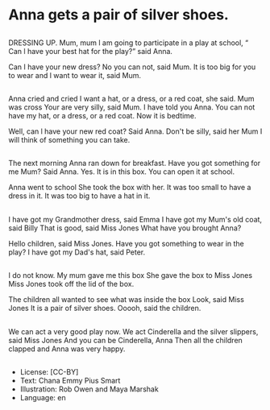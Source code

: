 # Anna gets a pair of silver shoes.

##
DRESSING UP.
Mum, mum l am going to participate in a
play at school, “ Can l have your best hat for
the play?” said Anna.

Can I have your new dress?
No you can not, said Mum.
It is too big for you to wear and l want to
wear it, said Mum.

##
Anna cried and cried
I want a hat, or a dress, or a red coat, she
said.
Mum was cross
Your are very silly, said Mum.
I have told you Anna.
You can not have my hat, or a dress, or a red
coat.
Now it is bedtime.

Well, can l have your new red coat? Said
Anna.
Don't be silly, said her Mum
I will think of something you can take.

##
The next morning Anna ran down for
breakfast.
Have you got something for me Mum? Said
Anna.
Yes.
It is in this box.
You can open it at school.

Anna went to school
She took the box with her.
It was too small to have a dress in it.
It was too big to have a hat in it.

##
I have got my Grandmother dress, said
Emma
I have got my Mum's old coat, said Billy
That is good, said Miss Jones
What have you brought Anna?

Hello children, said Miss Jones.
Have you got something to wear in the play?
I have got my Dad's hat, said Peter.

##
I do not know.
My mum gave me this box
She gave the box to Miss Jones
Miss Jones took off the lid of the box.

The children all wanted to see what was
inside the box
Look, said Miss Jones
It is a pair of silver shoes.
Ooooh, said the children.

##
We can act a very good play now.
We act Cinderella and the silver slippers, said Miss Jones
And you can be Cinderella, Anna
Then all the children clapped and Anna was very happy.

##
* License: [CC-BY]
* Text: Chana Emmy Pius Smart
* Illustration: Rob Owen and Maya Marshak
* Language: en
